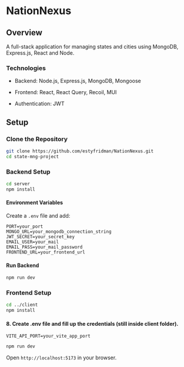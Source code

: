 # NationNexus

## Overview

A full-stack application for managing states and cities using MongoDB, Express.js, React and Node.

### Technologies

- Backend: Node.js, Express.js, MongoDB, Mongoose

- Frontend: React, React Query, Recoil, MUI

- Authentication: JWT

## Setup

### Clone the Repository

```sh
git clone https://github.com/estyfridman/NationNexus.git
cd state-mng-project
```

### Backend Setup

```sh
cd server
npm install
```

#### Environment Variables

Create a `.env` file and add:

```
PORT=your_port
MONGO_URL=your_mongodb_connection_string
JWT_SECRET=your_secret_key
EMAIL_USER=your_mail
EMAIL_PASS=your_mail_password
FRONTEND_URL=your_frontend_url
```

#### Run Backend

```sh
npm run dev
```

### Frontend Setup

```sh
cd ../client
npm install
```

#### 8. Create .env file and fill up the credentials (still inside client folder).

```
VITE_API_PORT=your_vite_app_port
```

```sh
npm run dev
```

Open `http://localhost:5173` in your browser.
